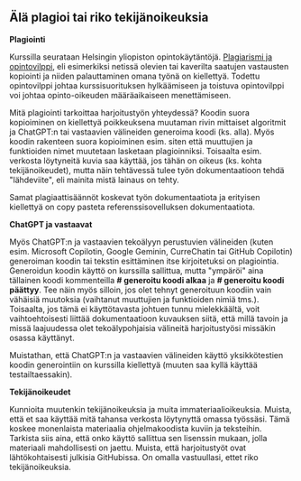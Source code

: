 ## Älä plagioi tai riko tekijänoikeuksia

**Plagiointi**

Kurssilla seurataan Helsingin yliopiston opintokäytäntöjä. [Plagiarismi ja opintovilppi](https://guide.student.helsinki.fi/fi/artikkeli/mita-ovat-vilppi-ja-plagiointi), eli esimerkiksi netissä olevien tai kaverilta saatujen vastausten kopiointi ja niiden palauttaminen omana työnä on kiellettyä. Todettu opintovilppi johtaa kurssisuorituksen hylkäämiseen ja toistuva opintovilppi voi johtaa opinto-oikeuden määräaikaiseen menettämiseen.

Mitä plagiointi tarkoittaa harjoitustyön yhteydessä? Koodin suora kopioiminen on kiellettyä poikkeuksena muutaman rivin mittaiset algoritmit ja ChatGPT:n tai vastaavien välineiden generoima koodi (ks. alla). Myös koodin rakenteen suora kopioiminen esim. siten että muuttujien ja funktioiden nimet muutetaan lasketaan plagioinniksi. Toisaalta esim. verkosta löytyneitä kuvia saa käyttää, jos tähän on oikeus (ks. kohta tekijänoikeudet), mutta näin tehtävessä tulee työn dokumentaatioon tehdä "lähdeviite", eli mainita mistä lainaus on tehty.

Samat plagiaattisäännöt koskevat työn dokumentaatiota ja erityisen kiellettyä on copy pasteta referenssisovelluksen dokumentaatiota.

**ChatGPT ja vastaavat**

Myös ChatGPT:n ja vastaavien tekoälyyn perustuvien välineiden (kuten esim. Microsoft Copilotin, Google Geminin, CurreChatin tai GitHub Copilotin) generoiman koodin tai tekstin esittäminen itse kirjoitetuksi on plagiointia. Generoidun koodin käyttö on kurssilla sallittua, mutta "ympäröi" aina tällainen koodi kommenteilla **# generoitu koodi alkaa** ja **# generoitu koodi päättyy**. Tee näin myös silloin, jos olet tehnyt generoituun koodiin vain vähäisiä muutoksia (vaihtanut muuttujien ja funktioiden nimiä tms.). Toisaalta, jos tämä ei käyttötavasta johtuen tunnu mielekkäältä, voit vaihtoehtoisesti liittää dokumentaatioon kuvauksen siitä, että millä tavoin ja missä laajuudessa olet tekoälypohjaisia välineitä harjoitustyösi missäkin osassa käyttänyt.

Muistathan, että ChatGPT:n ja vastaavien välineiden käyttö yksikkötestien koodin generointiin on kurssilla kiellettyä (muuten saa kyllä käyttää testailtaessakin).

**Tekijänoikeudet**

Kunnioita muutenkin tekijänoikeuksia ja muita immateriaalioikeuksia. Muista, että et saa käyttää mitä tahansa verkosta löytynyttä omassa työssäsi. Tämä koskee monenlaista materiaalia ohjelmakoodista kuviin ja teksteihin. Tarkista siis aina, että onko käyttö sallittua sen lisenssin mukaan, jolla materiaali mahdollisesti on jaettu. Muista, että harjoitustyöt ovat lähtökohtaisesti julkisia GitHubissa. On omalla vastuullasi, ettet riko tekijänoikeuksia.

